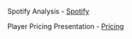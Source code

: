 Spotify Analysis - [Spotify](https://spotify-analysis-cmse830.streamlit.app)  

Player Pricing Presentation - [Pricing](https://playervaluemodel.streamlit.app)
